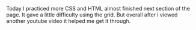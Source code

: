 Today I practiced more CSS and HTML almost finished next section of the page. It gave a little difficulty using the grid. But overall after i viewed another youtube video it helped me get it through. 
